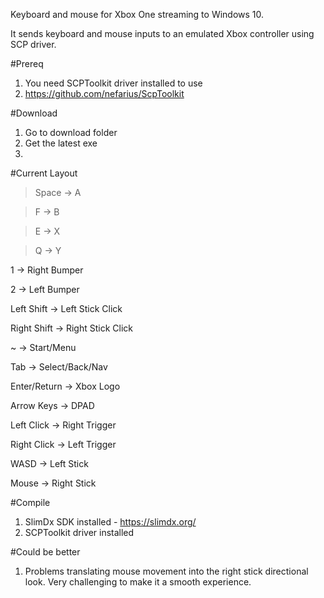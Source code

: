 Keyboard and mouse for Xbox One streaming to Windows 10.

It sends keyboard and mouse inputs to an emulated Xbox controller using SCP driver.

#Prereq
1.  You need SCPToolkit driver installed to use
2.  https://github.com/nefarius/ScpToolkit

#Download
1. Go to download folder
2. Get the latest exe
3. 

#Current Layout
> Space         -> A

> F             -> B
 
> E             -> X
 
> Q             -> Y


1             -> Right Bumper

2             -> Left Bumper


Left Shift    -> Left Stick Click

Right Shift   -> Right Stick Click


~             -> Start/Menu

Tab           -> Select/Back/Nav

Enter/Return  -> Xbox Logo


Arrow Keys    -> DPAD


Left Click    -> Right Trigger

Right Click   -> Left Trigger


WASD          -> Left Stick

Mouse         -> Right Stick


#Compile
1.  SlimDx SDK installed - https://slimdx.org/
2.  SCPToolkit driver installed

#Could be better
1.  Problems translating mouse movement into the right stick directional look.  Very challenging to make it a smooth experience.  
